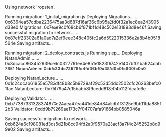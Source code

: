 Using network 'ropsten'.

Running migration: 1_initial_migration.js
  Deploying Migrations...
  ... 0x6364ea57cdba2236475aa3d687d16af36c6b95a2fd0f32a1ec8ea243905d38e0
  Migrations: 0x7eae9c0f68cb6f871bf1d48c502e131893d8e46f
Saving successful migration to network...
  ... 0x87eff23302a61a0ad7a2ef9eee348c405fc2a6d5922015336e2a8b4b0518564e
Saving artifacts...

Running migration: 2_deploy_contracts.js
  Running step...
  Deploying NatanAdmin...
  ... 0x3dcacc863452939ce6c0327761ee4e851e1823f6742e1407bf01ba624dab7851
  NatanAdmin: 0xbfe33de73578fc4fd36bf9a381d9c0fc600fc9a0

  Deploying NatanLecture...
  ... 0x1c24dcab61955e5783df48b8c5b9729af29c53d54dc2502cfc26263befc01fae
  NatanLecture: 0x75f79a47c15babb8f9cedd818e04b112fdcafc6e

  Deploying Validator...
  ... 0xb77387331328374873e24aea47ea441de84d84abdb1f3125e9bb11fda885f2b3
  Validator: 0xdd9b79269ae173c7f04707afa91664bb0585046a
  
Saving successful migration to network...
  ... 0xb624a6c198081ed3da5d21b8cc94fd2a0f9570a28acf3a7f4c245252b8d99e02
Saving artifacts...
